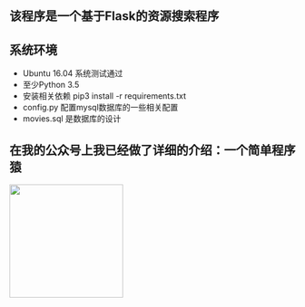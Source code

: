 ## 该程序是一个基于Flask的资源搜索程序

## 系统环境

* Ubuntu 16.04 系统测试通过
* 至少Python 3.5
* 安装相关依赖 pip3 install -r requirements.txt
* config.py 配置mysql数据库的一些相关配置
* movies.sql 是数据库的设计

## 在我的公众号上我已经做了详细的介绍：一个简单程序猿
<img src="https://bbiao.me/images/gzh.jpg" width="200" hegiht="200" align=center />
